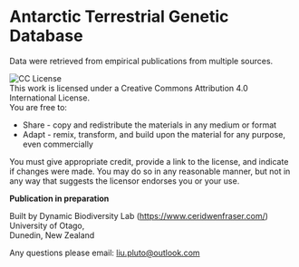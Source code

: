 # Antarctic Terrestrial Genetic Database 
Data were retrieved from empirical publications from multiple sources.  

![CC License]("https://i.creativecommons.org/l/by/4.0/88x31.png")  
This work is licensed under a Creative Commons Attribution 4.0 International License.  
You are free to:

* Share - copy and redistribute the materials in any medium or format
* Adapt - remix, transform, and build upon the material for any purpose, even commercially

You must give appropriate credit, provide a link to the license, and indicate if changes were made. You may do so in any reasonable manner, but not in any way that suggests the licensor endorses you or your use.  

**Publication in preparation**

Built by Dynamic Biodiversity Lab (https://www.ceridwenfraser.com/)  
University of Otago,  
Dunedin, New Zealand  

Any questions please email: 
liu.pluto@outlook.com
